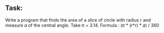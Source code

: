 ## Task:
Write a program that finds the area of a slice of circle with radius r and measure 𝛼 of the central angle.
Take 𝜋 = 3.14.
Formula : (𝜋 * (r*r) * 𝛼) / 360
